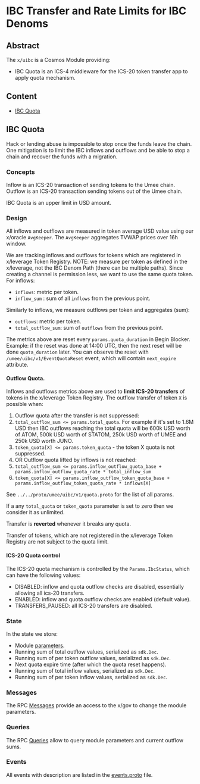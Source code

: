 # IBC Transfer and Rate Limits for IBC Denoms

## Abstract

The `x/uibc` is a Cosmos Module providing:

- IBC Quota is an ICS-4 middleware for the ICS-20 token transfer app to apply quota mechanism.

## Content

- [IBC Quota](#ibc-quota)

## IBC Quota

Hack or lending abuse is impossible to stop once the funds leave the chain. One mitigation is to limit the IBC inflows and outflows and be able to stop a chain and recover the funds with a migration.

### Concepts

Inflow is an ICS-20 transaction of sending tokens to the Umee chain.
Outflow is an ICS-20 transaction sending tokens out of the Umee chain.

IBC Quota is an upper limit in USD amount.

### Design

All inflows and outflows are measured in token average USD value using our x/oracle `AvgKeeper`. The `AvgKeeper` aggregates TVWAP prices over 16h window.

We are tracking inflows and outflows for tokens which are registered in x/leverage Token Registry.
NOTE: we measure per token as defined in the x/leverage, not the IBC Denom Path (there can be multiple paths). Since creating a channel is permission less, we want to use the same quota token.
For inflows:

- `inflows`: metric per token.
- `inflow_sum` : sum of all `inflows` from the previous point.

Similarly to inflows, we measure outflows per token and aggregates (sum):

- `outflows`: metric per token.
- `total_outflow_sum`: sum of `outflows` from the previous point.

The metrics above are reset every `params.quota_duration` in Begin Blocker.
Example: if the reset was done at 14:00 UTC, then the next reset will be done `quota_duration` later. You can observe the reset with `/umee/uibc/v1/EventQuotaReset` event, which will contain `next_expire` attribute.

#### Outflow Quota.

Inflows and outflows metrics above are used to **limit ICS-20 transfers** of tokens in the x/leverage Token Registry. The outflow transfer of token `X` is possible when:

1. Outflow quota after the transfer is not suppressed:
1. `total_outflow_sum <= params.total_quota`. For example if it's set to 1.6M USD then IBC outflows reaching the total quota will be 600k USD worth of ATOM, 500k USD worth of STATOM, 250k USD worth of UMEE and 250k USD worth JUNO.
1. `token_quota[X] <= params.token_quota` - the token X quota is not suppressed.
1. OR Outflow quota lifted by inflows is not reached:
1. `total_outflow_sum <= params.inflow_outflow_quota_base + params.inflow_outflow_quota_rate * total_inflow_sum`
1. `token_quota[X] <= params.inflow_outflow_token_quota_base + params.inflow_outflow_token_quota_rate * inflows[X]`

See `../../proto/umee/uibc/v1/quota.proto` for the list of all params.

If a any `total_quota` or `token_quota` parameter is set to zero then we consider it as unlimited.

Transfer is **reverted** whenever it breaks any quota.

Transfer of tokens, which are not registered in the x/leverage Token Registry are not subject to the quota limit.

#### ICS-20 Quota control

The ICS-20 quota mechanism is controlled by the `Params.IbcStatus`, which can have the following values:

- DISABLED: inflow and quota outflow checks are disabled, essentially allowing all ics-20 transfers.
- ENABLED: inflow and quota outflow checks are enabled (default value).
- TRANSFERS_PAUSED: all ICS-20 transfers are disabled.

### State

In the state we store:

- Module [parameters](../../proto/umee/uibc/v1/quota.proto#L11).
- Running sum of total outflow values, serialized as `sdk.Dec`.
- Running sum of per token outflow values, serialized as `sdk.Dec`.
- Next quota expire time (after which the quota reset happens).
- Running sum of total inflow values, serialized as `sdk.Dec`.
- Running sum of per token inflow values, serialized as `sdk.Dec`.

### Messages

The RPC [Messages](https://github.com/umee-network/umee/blob/main/proto/umee/uibc/v1/tx.proto#L16) provide an access to the x/gov to change the module parameters.

### Queries

The RPC [Queries](https://github.com/umee-network/umee/blob/main/proto/umee/uibc/v1/query.proto#L15) allow to query module parameters and current outflow sums.

### Events

All events with description are listed in the [events.proto](https://github.com/umee-network/umee/blob/main/proto/umee/uibc/v1/events.proto) file.
